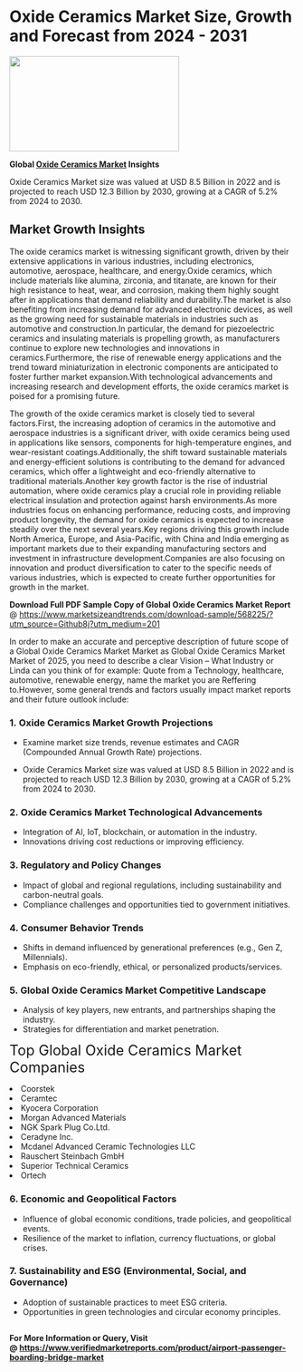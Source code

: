 <H1>Oxide Ceramics Market Size, Growth and Forecast from 2024 - 2031</H1><img class="aligncenter size-medium wp-image-584254" src="https://thirdeyenews.in/wp-content/uploads/2024/09/Global-Market-Research-300x168.jpeg" alt="" width="300" height="168" /><p><strong>Global&nbsp;<a href="https://www.marketsizeandtrends.com/download-sample/568225/?utm_source=Github8j?utm_medium=201">Oxide Ceramics Market</a> Insights</strong></p><p>Oxide Ceramics Market size was valued at USD 8.5 Billion in 2022 and is projected to reach USD 12.3 Billion by 2030, growing at a CAGR of 5.2% from 2024 to 2030.</p><p><h2>Market Growth Insights</h2> <p>The oxide ceramics market is witnessing significant growth, driven by their extensive applications in various industries, including electronics, automotive, aerospace, healthcare, and energy.Oxide ceramics, which include materials like alumina, zirconia, and titanate, are known for their high resistance to heat, wear, and corrosion, making them highly sought after in applications that demand reliability and durability.The market is also benefiting from increasing demand for advanced electronic devices, as well as the growing need for sustainable materials in industries such as automotive and construction.In particular, the demand for piezoelectric ceramics and insulating materials is propelling growth, as manufacturers continue to explore new technologies and innovations in ceramics.Furthermore, the rise of renewable energy applications and the trend toward miniaturization in electronic components are anticipated to foster further market expansion.With technological advancements and increasing research and development efforts, the oxide ceramics market is poised for a promising future.</p> <p>The growth of the oxide ceramics market is closely tied to several factors.First, the increasing adoption of ceramics in the automotive and aerospace industries is a significant driver, with oxide ceramics being used in applications like sensors, components for high-temperature engines, and wear-resistant coatings.Additionally, the shift toward sustainable materials and energy-efficient solutions is contributing to the demand for advanced ceramics, which offer a lightweight and eco-friendly alternative to traditional materials.Another key growth factor is the rise of industrial automation, where oxide ceramics play a crucial role in providing reliable electrical insulation and protection against harsh environments.As more industries focus on enhancing performance, reducing costs, and improving product longevity, the demand for oxide ceramics is expected to increase steadily over the next several years.Key regions driving this growth include North America, Europe, and Asia-Pacific, with China and India emerging as important markets due to their expanding manufacturing sectors and investment in infrastructure development.Companies are also focusing on innovation and product diversification to cater to the specific needs of various industries, which is expected to create further opportunities for growth in the market.<p><span class=""><strong>Download Full PDF Sample Copy of Global Oxide Ceramics Market Report</strong> @ <a href="https://www.marketsizeandtrends.com/download-sample/568225/?utm_source=Github8j?utm_medium=201" target="_blank">https://www.marketsizeandtrends.com/download-sample/568225/?utm_source=Github8j?utm_medium=201</a></span></p><p>In order to make an accurate and perceptive description of future scope of a Global&nbsp;Oxide Ceramics Market Market as Global&nbsp;Oxide Ceramics Market Market of 2025, you need to describe a clear Vision &ndash; What Industry or Linda can you think of for example: Quote from a Technology, healthcare, automotive, renewable energy, name the market you are Reffering to.However, some general trends and factors usually impact market reports and their future outlook include:</p><h3>1.&nbsp;<strong>Oxide Ceramics Market Growth Projections</strong></h3><ul><li>Examine market size trends, revenue estimates and CAGR (Compounded Annual Growth Rate) projections.</li><li><p>Oxide Ceramics Market size was valued at USD 8.5 Billion in 2022 and is projected to reach USD 12.3 Billion by 2030, growing at a CAGR of 5.2% from 2024 to 2030.</p></li></ul><h3>2.&nbsp;<strong>Oxide Ceramics Market Technological Advancements</strong></h3><ul><li>Integration of AI, IoT, blockchain, or automation in the industry.</li><li>Innovations driving cost reductions or improving efficiency.</li></ul><h3>3.&nbsp;<strong>Regulatory and Policy Changes</strong></h3><ul><li>Impact of global and regional regulations, including sustainability and carbon-neutral goals.</li><li>Compliance challenges and opportunities tied to government initiatives.</li></ul><h3>4.&nbsp;<strong>Consumer Behavior Trends</strong></h3><ul><li>Shifts in demand influenced by generational preferences (e.g., Gen Z, Millennials).</li><li>Emphasis on eco-friendly, ethical, or personalized products/services.</li></ul><h3>5.&nbsp;<strong>Global Oxide Ceramics Market Competitive Landscape</strong></h3><ul><li>Analysis of key players, new entrants, and partnerships shaping the industry.</li><li>Strategies for differentiation and market penetration.</li></ul><p data-pm-slice="1 1 []"><span style="color: inherit; font-family: inherit; font-size: 25px;">Top Global Oxide Ceramics Market Companies</span></p><div class="" data-test-id=""><p><li>Coorstek</li><li> Ceramtec</li><li> Kyocera Corporation</li><li> Morgan Advanced Materials</li><li> NGK Spark Plug Co.Ltd.</li><li> Ceradyne Inc.</li><li> Mcdanel Advanced Ceramic Technologies LLC</li><li> Rauschert Steinbach GmbH</li><li> Superior Technical Ceramics</li><li> Ortech</li></p></div><h3>6.&nbsp;<strong>Economic and Geopolitical Factors</strong></h3><ul><li>Influence of global economic conditions, trade policies, and geopolitical events.</li><li>Resilience of the market to inflation, currency fluctuations, or global crises.</li></ul><h3>7.&nbsp;<strong>Sustainability and ESG (Environmental, Social, and Governance)</strong></h3><ul><li>Adoption of sustainable practices to meet ESG criteria.</li><li>Opportunities in green technologies and circular economy principles.</li></ul><h2><strong style="font-size: 14px;">For More Information or Query, Visit @&nbsp;</strong><a style="background-color: #ffffff; font-size: 14px;" href="https://www.marketsizeandtrends.com/report/oxide-ceramics-market/" target="_blank">https://www.verifiedmarketreports.com/product/airport-passenger-boarding-bridge-market</a></h2>